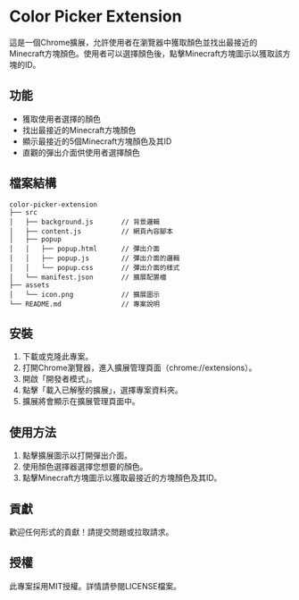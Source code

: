 # Color Picker Extension

這是一個Chrome擴展，允許使用者在瀏覽器中獲取顏色並找出最接近的Minecraft方塊顏色。使用者可以選擇顏色後，點擊Minecraft方塊圖示以獲取該方塊的ID。

## 功能

- 獲取使用者選擇的顏色
- 找出最接近的Minecraft方塊顏色
- 顯示最接近的5個Minecraft方塊顏色及其ID
- 直觀的彈出介面供使用者選擇顏色

## 檔案結構

```
color-picker-extension
├── src
│   ├── background.js       // 背景邏輯
│   ├── content.js          // 網頁內容腳本
│   ├── popup
│   │   ├── popup.html      // 彈出介面
│   │   ├── popup.js        // 彈出介面的邏輯
│   │   └── popup.css       // 彈出介面的樣式
│   └── manifest.json       // 擴展配置檔
├── assets
│   └── icon.png            // 擴展圖示
└── README.md               // 專案說明
```

## 安裝

1. 下載或克隆此專案。
2. 打開Chrome瀏覽器，進入擴展管理頁面（chrome://extensions）。
3. 開啟「開發者模式」。
4. 點擊「載入已解壓的擴展」，選擇專案資料夾。
5. 擴展將會顯示在擴展管理頁面中。

## 使用方法

1. 點擊擴展圖示以打開彈出介面。
2. 使用顏色選擇器選擇您想要的顏色。
3. 點擊Minecraft方塊圖示以獲取最接近的方塊顏色及其ID。

## 貢獻

歡迎任何形式的貢獻！請提交問題或拉取請求。

## 授權

此專案採用MIT授權。詳情請參閱LICENSE檔案。